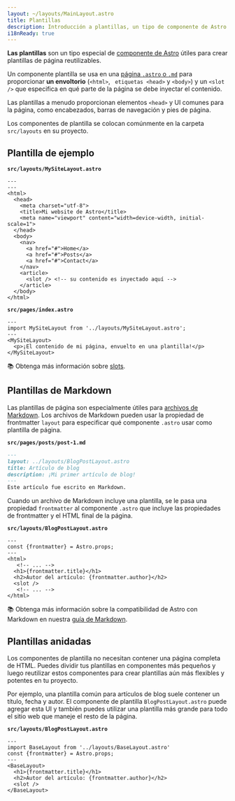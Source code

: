 ```yaml
---
layout: ~/layouts/MainLayout.astro
title: Plantillas
description: Introducción a plantillas, un tipo de componente de Astro que se comparte entre páginas con plantillas comunes.
i18nReady: true
---
```


**Las plantillas** son un tipo especial de [componente de Astro](/es/core-concepts/astro-components/) útiles para crear plantillas de página reutilizables.

Un componente plantilla se usa en una [página `.astro` o `.md`](/es/core-concepts/astro-pages/) para proporcionar **un envoltorio** (`<html>`, ` etiquetas <head>` y `<body>`) y un `<slot />` que especifica en qué parte de la página se debe inyectar el contenido.

Las plantillas a menudo proporcionan elementos `<head>` y  UI comunes para la página, como encabezados, barras de navegación y pies de página.

Los componentes de plantilla se colocan comúnmente en la carpeta `src/layouts` en su proyecto.

## Plantilla de ejemplo

**`src/layouts/MySiteLayout.astro`**

```astro
---
---
<html>
  <head>
    <meta charset="utf-8">
    <title>Mi website de Astro</title>
    <meta name="viewport" content="width=device-width, initial-scale=1">
  </head>
  <body>
    <nav>
      <a href="#">Home</a>
      <a href="#">Posts</a>
      <a href="#">Contact</a>
    </nav>
    <article>
      <slot /> <!-- su contenido es inyectado aquí -->
    </article>
  </body>
</html>
```

**`src/pages/index.astro`**

```astro {2} /</?MySiteLayout>/
---
import MySiteLayout from '../layouts/MySiteLayout.astro';
---
<MySiteLayout>
  <p>¡El contenido de mi página, envuelto en una plantilla!</p>
</MySiteLayout>
```

📚 Obtenga más información sobre [slots](/es/core-concepts/astro-components/#slots).

## Plantillas de Markdown

Las plantillas de página son especialmente útiles para [archivos de Markdown](/es/guides/markdown-content/#páginas-de-markdown-y-mdx). Los archivos de Markdown pueden usar la propiedad de frontmatter `layout` para especificar qué componente `.astro` usar como plantilla de página. 

**`src/pages/posts/post-1.md`**

```markdown {2}
---
layout: ../layouts/BlogPostLayout.astro
title: Artículo de blog
description: ¡Mi primer artículo de blog!
---
Este artículo fue escrito en Markdown.
```

Cuando un archivo de Markdown incluye una plantilla, se le pasa una propiedad `frontmatter` al componente `.astro` que incluye las propiedades de frontmatter y el HTML final de la página.

**`src/layouts/BlogPostLayout.astro`**

```astro /frontmatter(?:.\w+)?/
---
const {frontmatter} = Astro.props;
---
<html>
   <!-- ... -->
  <h1>{frontmatter.title}</h1>
  <h2>Autor del artículo: {frontmatter.author}</h2>
  <slot />
   <!-- ... -->
</html>
```

📚 Obtenga más información sobre la compatibilidad de Astro con Markdown en nuestra [guía de Markdown](/es/guides/markdown-content/).

## Plantillas anidadas

Los componentes de plantilla no necesitan contener una página completa de HTML. Puedes dividir tus plantillas en componentes más pequeños y luego reutilizar estos componentes para crear plantillas aún más flexibles y potentes en tu proyecto.

Por ejemplo, una plantilla común para artículos de blog suele contener un título, fecha y autor. El componente de plantilla `BlogPostLayout.astro` puede agregar esta UI y también puedes utilizar una plantilla más grande para todo el sitio web que maneje el resto de la página.

**`src/layouts/BlogPostLayout.astro`**

```astro {2} /</?BaseLayout>/
---
import BaseLayout from '../layouts/BaseLayout.astro'
const {frontmatter} = Astro.props;
---
<BaseLayout>
  <h1>{frontmatter.title}</h1>
  <h2>Autor del artículo: {frontmatter.author}</h2>
  <slot />
</BaseLayout>
```
